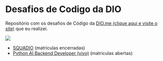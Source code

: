 # Desafios de Codigo da DIO
Repositório com os desafios de Código da <a href="https://web.dio.me">DIO.me (clique aqui e visite o site)</a> que eu realizei.

<img src="diome.png">

- <a href="./SQUADIO">SQUADIO</a> (matriculas encerradas)
- <a href="./Pyvivo">Python AI Backend Developer (vivo)</a> (matriculas abertas)
